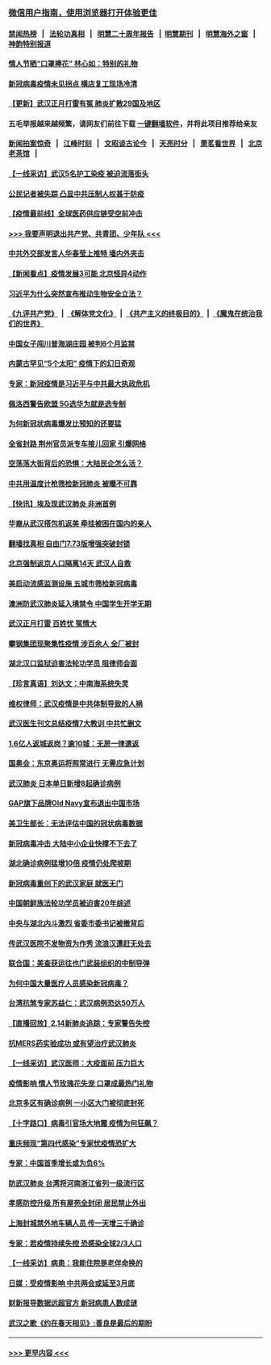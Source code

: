 ### [微信用户指南，使用浏览器打开体验更佳](https://github.com/gfw-breaker/banned-news1/blob/master/indexes/wechat-guide.md?t=0)
#### [禁闻热榜](热点新闻.md?t=0)  &nbsp;&nbsp;|&nbsp;&nbsp; [法轮功真相](https://github.com/gfw-breaker/truth/blob/master/README.md?t=0) &nbsp;&nbsp;|&nbsp;&nbsp; [明慧二十周年报告](https://github.com/gfw-breaker/mh-reports/blob/master/README.md?t=0) &nbsp;&nbsp;|&nbsp;&nbsp;[明慧期刊](https://github.com/gfw-breaker/mh-qikan) &nbsp;&nbsp;|&nbsp;&nbsp; [明慧海外之窗](https://github.com/gfw-breaker/mh-news/blob/master/README.md?t=0) &nbsp;&nbsp;|&nbsp;&nbsp; [神韵特别报道](https://github.com/gfw-breaker/mh-news/blob/master/shenyun.md?t=0)
#### [情人节晒“口罩捧花” 林心如：特别的礼物](../pages/nsc413/n11869969.md?t=02150934) 
#### [新冠病毒疫情未见拐点 横店复工现场冷清](../pages/nsc413/n11869406.md?t=02150934) 
#### [【更新】武汉正月打雷有冤 肺炎扩散29国及地区](../pages/nsc413/n11801312.md?t=02150934) 
#### 五毛举报越来越频繁，请网友们前往下载 [一键翻墙软件](https://github.com/gfw-breaker/ssr-accounts)，并将此项目推荐给亲友
#### [新闻拍案惊奇](https://github.com/gfw-breaker/banned-news1/blob/master/pages/link4.md) &nbsp;&nbsp;|&nbsp;&nbsp; [江峰时刻](https://github.com/gfw-breaker/banned-news1/blob/master/pages/link4.md) &nbsp;&nbsp;|&nbsp;&nbsp; [文昭谈古论今](https://github.com/gfw-breaker/banned-news1/blob/master/pages/link4.md) &nbsp;&nbsp;|&nbsp;&nbsp; [天亮时分](https://github.com/gfw-breaker/banned-news1/blob/master/pages/link4.md) &nbsp;&nbsp;|&nbsp;&nbsp; [萧茗看世界](https://github.com/gfw-breaker/banned-news1/blob/master/pages/link4.md) &nbsp;&nbsp;|&nbsp;&nbsp; [北京老茶馆](https://github.com/gfw-breaker/banned-news1/blob/master/pages/link4.md) &nbsp;&nbsp;|&nbsp;&nbsp; 
#### [【一线采访】武汉5名护工染疫 被迫流落街头](../pages/nsc413/n11870054.md?t=02150934) 
#### [公民记者被失踪 凸显中共压制人权甚于防疫](../pages/nsc413/n11870042.md?t=02150934) 
#### [【疫情最前线】全球医药供应链受空前冲击](../pages/nsc413/n11869614.md?t=02150934) 
#### [>>> 我要声明退出共产党、共青团、少年队 <<<](https://github.com/begood0513/goodnews/blob/master/quit/letter.md) 
#### [中共外交部发言人华春莹上推特 墙内外夹击](../pages/nsc413/n11869970.md?t=02150934) 
#### [【新闻看点】疫情发展3可能 北京怪异4动作](../pages/nsc413/n11869486.md?t=02150934) 
#### [习近平为什么突然宣布推动生物安全立法？](../pages/nsc413/n11869908.md?t=02150934) 
#### [《九评共产党》](https://github.com/begood0513/9ping.md/blob/master/README.md) &nbsp;|&nbsp; [《解体党文化》](../../../../jtdwh.md/blob/master/README.md)  &nbsp;|&nbsp; [《共产主义的终极目的》](../../../../gczydzjmd.md/blob/master/README.md) &nbsp;|&nbsp; [《魔鬼在统治我们的世界》](../../../../mgztzwmdsj.md/blob/master/README.md) 
#### [中国女子闯川普海湖庄园 被判6个月监禁](../pages/nsc413/n11869919.md?t=02150934) 
#### [内蒙古罕见“5个太阳” 疫情下的幻日奇观](../pages/nsc413/n11869778.md?t=02150934) 
#### [专家：新冠疫情是习近平与中共最大执政危机](../pages/nsc413/n11869838.md?t=02150934) 
#### [佩洛西警告欧盟 5G选华为就是选专制](../pages/nsc413/n11869898.md?t=02150934) 
#### [为何新冠状病毒爆发比预知的还要猛](../pages/nsc413/n11869828.md?t=02150934) 
#### [全省封路 荆州官员派专车接儿回家 引爆网络](../pages/nsc413/n11869853.md?t=02150934) 
#### [空荡荡大街背后的恐惧：大陆民企怎么活？](../pages/nsc413/n11869676.md?t=02150934) 
#### [中共用温度计枪筛检新冠肺炎 被曝不可靠](../pages/nsc413/n11869707.md?t=02150934) 
#### [【快讯】埃及现武汉肺炎 非洲首例](../pages/nsc413/n11869766.md?t=02150934) 
#### [华裔从武汉搭包机返美 牵挂被困在国内的亲人](../pages/nsc413/n11869711.md?t=02150934) 
#### [翻墙找真相 自由门7.73版增强突破封锁](../pages/nsc413/n11869569.md?t=02150934) 
#### [北京强制返京人口隔离14天 武汉人自救](../pages/nsc413/n11869537.md?t=02150934) 
#### [美启动流感监测设施 五城市筛检新冠病毒](../pages/nsc413/n11869689.md?t=02150934) 
#### [澳洲防武汉肺炎延入境禁令 中国学生开学无期](../pages/nsc413/n11869546.md?t=02150934) 
#### [武汉正月打雷 百姓忧 冤情大](../pages/nsc413/n11869531.md?t=02150934) 
#### [攀钢集团现聚集性疫情 涉百余人 全厂被封](../pages/nsc413/n11869126.md?t=02150934) 
#### [湖北汉口监狱迫害法轮功学员 阻律师会面](../pages/nsc413/n11866766.md?t=02150934) 
#### [【珍言真语】刘达文：中南海系统失灵](../pages/nsc413/n11869465.md?t=02150934) 
#### [维权律师：武汉疫情是中共体制导致的人祸](../pages/nsc413/n11869205.md?t=02150934) 
#### [武汉医生刊文总结疫情7大教训 中共忙删文](../pages/nsc413/n11869244.md?t=02150934) 
#### [1.6亿人返城返岗？逾10城：无房一律遣返](../pages/nsc413/n11869360.md?t=02150934) 
#### [国奥会：东京奥运将照常进行 无需应急计划](../pages/nsc413/n11869422.md?t=02150934) 
#### [武汉肺炎 日本单日新增8起确诊病例](../pages/nsc413/n11869272.md?t=02150934) 
#### [GAP旗下品牌Old Navy宣布退出中国市场](../pages/nsc413/n11869319.md?t=02150934) 
#### [美卫生部长：无法评估中国的冠状病毒数据](../pages/nsc413/n11869301.md?t=02150934) 
#### [新冠病毒冲击 大陆中小企业快撑不下去了](../pages/nsc413/n11869259.md?t=02150934) 
#### [湖北确诊病例猛增10倍 疫情仍处爬坡期](../pages/nsc413/n11869173.md?t=02150934) 
#### [新冠病毒重创下的武汉家庭 就医无门](../pages/nsc413/n11869180.md?t=02150934) 
#### [中国朝鲜族法轮功学员被迫害20年综述](../pages/nsc413/n11846618.md?t=02150934) 
#### [中央与湖北内斗激烈 省委市委书记被撤背后](../pages/nsc413/n11868325.md?t=02150934) 
#### [传武汉医院不发物资为作秀 流浪汉遭赶无处去](../pages/nsc413/n11868856.md?t=02150934) 
#### [联合国：美查获运往也门武装组织的中制导弹](../pages/nsc413/n11868677.md?t=02150934) 
#### [为何中国大量医疗人员感染新冠病毒？](../pages/nsc413/n11869001.md?t=02150934) 
#### [台湾抗煞专家苏益仁：武汉病例恐达50万人](../pages/nsc413/n11869027.md?t=02150934) 
#### [【直播回放】2.14新肺炎追踪：专家警告失控](../pages/nsc413/n11868930.md?t=02150934) 
#### [抗MERS药实验成功 或有望治疗武汉肺炎](../pages/nsc413/n11868912.md?t=02150934) 
#### [【一线采访】武汉医师：大疫面前 压力巨大](../pages/nsc413/n11868829.md?t=02150934) 
#### [疫情影响 情人节玫瑰花失宠 口罩成最热门礼物](../pages/nsc413/n11868711.md?t=02150934) 
#### [北京多区有确诊病例 一小区大门被彻底封死](../pages/nsc413/n11868846.md?t=02150934) 
#### [【十字路口】病毒引官场大地震 疫情为何狂飙？](../pages/nsc413/n11867660.md?t=02150934) 
#### [重庆频现“第四代感染”专家忧疫情恐扩大](../pages/nsc413/n11868724.md?t=02150934) 
#### [专家：中国首季增长或为负6%](../pages/nsc413/n11868582.md?t=02150934) 
#### [防武汉肺炎 台湾将河南浙江省列一级流行区](../pages/nsc413/n11868612.md?t=02150934) 
#### [孝感防控升级 所有屋苑全封闭 居民禁止外出](../pages/nsc413/n11868558.md?t=02150934) 
#### [上海封城禁外地车辆人员 传一天增三千确诊](../pages/nsc413/n11868378.md?t=02150934) 
#### [专家：若疫情持续失控 恐感染全球2/3人口](../pages/nsc413/n11868428.md?t=02150934) 
#### [【一线采访】病患：我能住院是老伴命换的](../pages/nsc413/n11867769.md?t=02150934) 
#### [日媒：受疫情影响 中共两会或延至3月底](../pages/nsc413/n11868231.md?t=02150934) 
#### [财新报导数据远超官方 新冠病患人数成谜](../pages/nsc413/n11868190.md?t=02150934) 
#### [武汉之歌《约在春天相见》:善良是最后的期盼](../pages/nsc413/n11868413.md?t=02150934) 

----
#### [ >>> 更早内容 <<< ](../indexes/nsc413-earlier.md)
